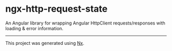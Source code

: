 # ngx-http-request-state

An Angular library for wrapping Angular HttpClient requests/responses with loading
& error information.

---

This project was generated using [Nx](https://nx.dev).
